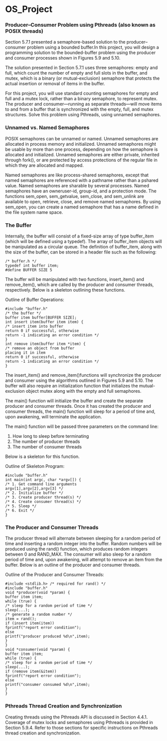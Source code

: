 # OS_Project

### Producer–Consumer Problem using Pthreads (also known as POSIX threads)

Section 5.7.1 presented a semaphore-based solution to the producer–consumer problem using a bounded buffer.In this project, you will design a programming solution to the bounded-buffer problem using the producer and consumer processes shown in Figures 5.9 and 5.10. 

The solution presented in Section 5.7.1 uses three semaphores: empty and full, which count the number of empty and full slots in the  buffer, and mutex, which is a binary (or mutual-exclusion) semaphore that protects the actual insertion or removal of items in the buffer. 

For this project, you will use standard counting semaphores for empty and full and a mutex lock, rather than a binary semaphore, to represent mutex. The producer and consumer—running as separate threads—will move items to and from a buffer that is synchronized with the empty, full, and mutex structures. Solve this problem using Pthreads, using unnamed
semaphores.

### Unnamed vs. Named Semaphores

POSIX semaphores can be unnamed or named. Unnamed semaphores are allocated in process memory and initialized. Unnamed semaphores might be usable by more than one process, depending on how the semaphore is allocated and initialized. Unnamed semaphores are either private, inherited through fork(), or are protected by access protections of the regular file in which they are allocated and mapped. 

Named semaphores are like process-shared semaphores, except that named semaphores are referenced with a pathname rather than a pshared value. Named semaphores are sharable by several processes. Named semaphores have an owneruser-id, group-id, and a protection mode. The functions sem_open, sem_getvalue, sem_close, and sem_unlink are available to open, retrieve, close, and remove named semaphores. By using sem_open, you can create a named semaphore that has a name defined in the file system name space.

### The Buffer

Internally, the buffer will consist of a fixed-size array of type buffer_item (which will be defined using a typedef). The array of buffer_item objects will be manipulated as a circular queue. The definition of buffer_item, along with the size of the buffer, can be stored in a header file such as the following:
```
/* buffer.h */
typedef int buffer item;
#define BUFFER SIZE 5
```
The buffer will be manipulated with two functions, insert_item() and remove_item(), which are called by the producer and consumer threads, respectively. Below is a skeleton outlining these functions.

Outline of Buffer Operations:
```
#include "buffer.h"
/* the buffer */
buffer item buffer[BUFFER SIZE];
int insert item(buffer item item) {
/* insert item into buffer
return 0 if successful, otherwise
return -1 indicating an error condition */
}
int remove item(buffer item *item) {
/* remove an object from buffer
placing it in item
return 0 if successful, otherwise
return -1 indicating an error condition */
}
```

The insert_item() and remove_item()functions will synchronize the producer and consumer using the algorithms outlined in Figures 5.9 and 5.10. The buffer will also require an initialization function that initializes the mutual-exclusion object mutex along with the empty and full semaphores.

The main() function will initialize the buffer and create the separate producer and consumer threads. Once it has created the producer and consumer threads, the main() function will sleep for a period of time and, upon awakening, will terminate the application. 

The main() function will be passed three parameters on the command line:

1. How long to sleep before terminating
2. The number of producer threads
3. The number of consumer threads

Below is a skeleton for this function.

Outline of Skeleton Program:
```
#include "buffer.h"
int main(int argc, char *argv[]) {
/* 1. Get command line arguments
argv[1],argv[2],argv[3] */
/* 2. Initialize buffer */
/* 3. Create producer thread(s) */
/* 4. Create consumer thread(s) */
/* 5. Sleep */
/* 6. Exit */
}
```

### The Producer and Consumer Threads

The producer thread will alternate between sleeping for a random period of time and inserting a random integer into the buffer. Random numbers will be produced using the rand() function, which produces random integers between 0 and RAND_MAX. The consumer will also sleep for a random period of time and, upon awakening, will attempt to remove an item from the buffer. Below is an outline of the producer and consumer threads. 

Outline of the Producer and Consumer Threads:

```
#include <stdlib.h> /* required for rand() */
#include "buffer.h"
void *producer(void *param) {
buffer item item;
while (true) {
/* sleep for a random period of time */
sleep(...);
/* generate a random number */
item = rand();
if (insert item(item))
fprintf("report error condition");
else
printf("producer produced %d\n",item);
}
}
void *consumer(void *param) {
buffer item item;
while (true) {
/* sleep for a random period of time */
sleep(...);
if (remove item(&item))
fprintf("report error condition");
else
printf("consumer consumed %d\n",item);
}
}
```

### Pthreads Thread Creation and Synchronization

Creating threads using the Pthreads API is discussed in Section 4.4.1. Coverage of mutex locks and semaphores using Pthreads is provided in Section 5.9.4. Refer to those sections for specific instructions on Pthreads thread creation and synchronization.
